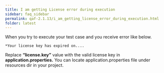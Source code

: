 ```yaml
---
title: I am getting License error during execution
sidebar: faq_sidebar
permalink: qaf-2.1.13/i_am_getting_license_error_during_execution.html
folder: latest
---
```


When you try to execute your test case and you receive error like below.

    *Your license key has expired on....

Replace **“license.key”** value with the valid license key in **application.properties.** You can locate application.properties file under resources dir in your project.
